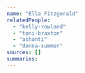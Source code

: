 ```yaml
---
name: "Ella Fitzgerald"
relatedPeople:
  - "kelly-rowland"
  - "toni-braxton"
  - "ashanti"
  - "donna-summer"
sources: []
summaries:
---
```


